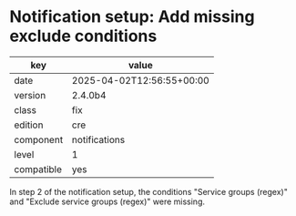 [//]: # (werk v2)
# Notification setup: Add missing exclude conditions

key        | value
---------- | ---
date       | 2025-04-02T12:56:55+00:00
version    | 2.4.0b4
class      | fix
edition    | cre
component  | notifications
level      | 1
compatible | yes

In step 2 of the notification setup, the conditions "Service groups (regex)"
and "Exclude service groups (regex)" were missing.
